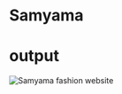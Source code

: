 # Samyama
# output 
![Samyama fashion website](https://github.com/MoulyaJavali/Samyama/assets/138210469/929bc3de-c5bd-4e3f-a9b7-3fa663bf31d3)

